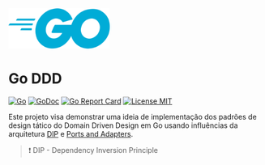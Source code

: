 <img src="./assets/golang.png" height="80" width="200">   

# Go DDD

[![Go](https://github.com/fabianogoes/go-ddd/actions/workflows/go.yml/badge.svg)](https://github.com/fabianogoes/go-ddd/actions/workflows/go.yml)
[![GoDoc](https://img.shields.io/badge/godoc-reference-blue.svg?style=flat)](https://godoc.org/github.com/fabianogoes/go-ddd)
[![Go Report Card](https://goreportcard.com/badge/github.com/marcusolsson/goddd)](https://goreportcard.com/report/github.com/fabianogoes/go-ddd)
[![License MIT](https://img.shields.io/badge/license-MIT-lightgrey.svg?style=flat)](LICENSE)

Este projeto visa demonstrar uma ideia de implementação dos padrões de design tático do Domain Driven Design em Go usando influências da arquitetura [DIP](https://www.martinfowler.com/articles/dipInTheWild.html) e [Ports and Adapters](https://en.wikipedia.org/wiki/Hexagonal_architecture_(software)).

> :heavy_exclamation_mark: DIP - Dependency Inversion Principle
